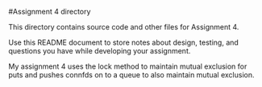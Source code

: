 #Assignment 4 directory

This directory contains source code and other files for Assignment 4.

Use this README document to store notes about design, testing, and
questions you have while developing your assignment.

My assignment 4 uses the lock method to maintain mutual exclusion for puts and pushes connfds on to a queue to also maintain mutual exclusion.
